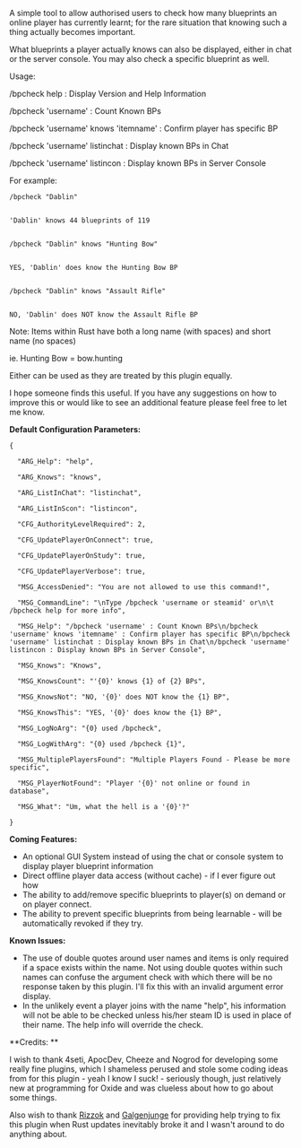A simple tool to allow authorised users to check how many blueprints an online player has currently learnt; for the rare situation that knowing such a thing actually becomes important.


What blueprints a player actually knows can also be displayed, either in chat or the server console. You may also check a specific blueprint as well.

Usage:


/bpcheck help : Display Version and Help Information

/bpcheck 'username' : Count Known BPs

/bpcheck 'username' knows 'itemname' : Confirm player has specific BP

/bpcheck 'username' listinchat : Display known BPs in Chat

/bpcheck 'username' listincon  : Display known BPs in Server Console

For example:

````
/bpcheck "Dablin"


'Dablin' knows 44 blueprints of 119


/bpcheck "Dablin" knows "Hunting Bow"


YES, 'Dablin' does know the Hunting Bow BP


/bpcheck "Dablin" knows "Assault Rifle"


NO, 'Dablin' does NOT know the Assault Rifle BP
````

Note: Items within Rust have both a long name (with spaces) and short name (no spaces)


ie. Hunting Bow = bow.hunting


Either can be used as they are treated by this plugin equally.

I hope someone finds this useful. If you have any suggestions on how to improve this or would like to see an additional feature please feel free to let me know.

**Default Configuration Parameters:**

````
{

  "ARG_Help": "help",

  "ARG_Knows": "knows",

  "ARG_ListInChat": "listinchat",

  "ARG_ListInScon": "listincon",

  "CFG_AuthorityLevelRequired": 2,

  "CFG_UpdatePlayerOnConnect": true,

  "CFG_UpdatePlayerOnStudy": true,

  "CFG_UpdatePlayerVerbose": true,

  "MSG_AccessDenied": "You are not allowed to use this command!",

  "MSG_CommandLine": "\nType /bpcheck 'username or steamid' or\n\t     /bpcheck help for more info",

  "MSG_Help": "/bpcheck 'username' : Count Known BPs\n/bpcheck 'username' knows 'itemname' : Confirm player has specific BP\n/bpcheck 'username' listinchat : Display known BPs in Chat\n/bpcheck 'username' listincon : Display known BPs in Server Console",

  "MSG_Knows": "Knows",

  "MSG_KnowsCount": "'{0}' knows {1} of {2} BPs",

  "MSG_KnowsNot": "NO, '{0}' does NOT know the {1} BP",

  "MSG_KnowsThis": "YES, '{0}' does know the {1} BP",

  "MSG_LogNoArg": "{0} used /bpcheck",

  "MSG_LogWithArg": "{0} used /bpcheck {1}",

  "MSG_MultiplePlayersFound": "Multiple Players Found - Please be more specific",

  "MSG_PlayerNotFound": "Player '{0}' not online or found in database",

  "MSG_What": "Um, what the hell is a '{0}'?"

}
````


**Coming Features:**


* An optional GUI System instead of using the chat or console system to display player blueprint information
* Direct offline player data access (without cache) - if I ever figure out how
* The ability to add/remove specific blueprints to player(s) on demand or on player connect.
* The ability to prevent specific blueprints from being learnable - will be automatically revoked if they try.


**Known Issues:**


* The use of double quotes around user names and items is only required if a space exists within the name. Not using double quotes within such names can confuse the argument check with which there will be no response taken by this plugin. I'll fix this with an invalid argument error display.
* In the unlikely event a player joins with the name "help", his information will not be able to be checked unless his/her steam ID is used in place of their name. The help info will override the check.


**Credits:
**

I wish to thank 4seti, ApocDev, Cheeze and Nogrod for developing some really fine plugins, which I shameless perused and stole some coding ideas from for this plugin - yeah I know I suck! - seriously though, just relatively new at programming for Oxide and was clueless about how to go about some things.


Also wish to thank [Rizzok](http://oxidemod.org/members/rizzok.59010/) and [Galgenjunge](http://oxidemod.org/members/galgenjunge.88499/) for providing help trying to fix this plugin when Rust updates inevitably broke it and I wasn't around to do anything about.
